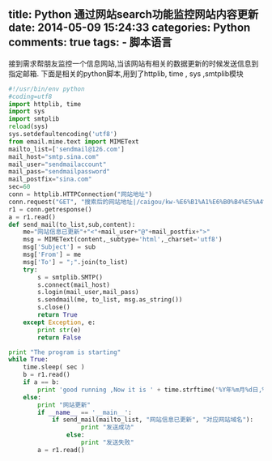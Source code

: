 title: Python 通过网站search功能监控网站内容更新
date: 2014-05-09 15:24:33
categories: Python
comments: true
tags:
        - 脚本语言
---

接到需求帮朋友监控一个信息网站,当该网站有相关的数据更新的时候发送信息到指定邮箱.
下面是相关的python脚本,用到了httplib, time , sys ,smtplib模块
<!--more-->
```python
#!/usr/bin/env python
#coding=utf8
import httplib, time
import sys
import smtplib
reload(sys)
sys.setdefaultencoding('utf8')
from email.mime.text import MIMEText
mailto_list=['sendmail@126.com']
mail_host="smtp.sina.com"
mail_user="sendmailaccount"
mail_pass="sendmailpassword"
mail_postfix="sina.com"
sec=60
conn = httplib.HTTPConnection("网站地址")
conn.request("GET", "搜索后的网站地址|/caigou/kw-%E6%B1%A1%E6%B0%B4%E5%A4%84%E7%90%86%E6%8B%9B%E6%A0%87.html") 
r1 = conn.getresponse()
a = r1.read()
def send_mail(to_list,sub,content):
    me="网站信息已更新"+"<"+mail_user+"@"+mail_postfix+">"
    msg = MIMEText(content,_subtype='html',_charset='utf8')
    msg['Subject'] = sub
    msg['From'] = me
    msg['To'] = ";".join(to_list)
    try:
        s = smtplib.SMTP()
        s.connect(mail_host)
        s.login(mail_user,mail_pass)
        s.sendmail(me, to_list, msg.as_string())
        s.close()
        return True
    except Exception, e:
        print str(e)
        return False

print "The program is starting"
while True:
	time.sleep( sec )
	b = r1.read()
	if a == b:
		print 'good running ,Now it is ' + time.strftime('%Y年%m月%d日,%H:%M:%S')+ '\n请稍后.....'
	else:
		print "网站更新"
		if __name__ == '__main__':
			if send_mail(mailto_list, "网站信息已更新", "对应网站域名"):
        			print "发送成功"
    			else:
        			print "发送失败"
		a = r1.read()
        
```

